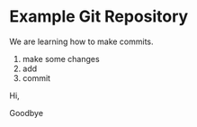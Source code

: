 # Example Git Repository

We are learning how to make commits.

1. make some changes
2. add
3. commit

Hi,

Goodbye